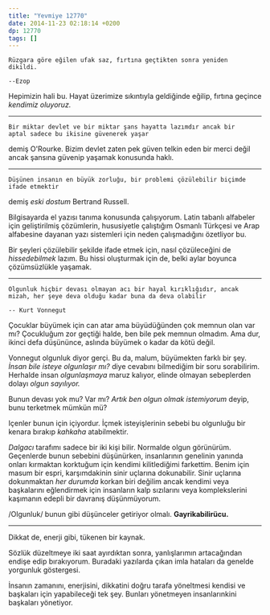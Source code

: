 ```yaml
---
title: "Yevmiye 12770"
date: 2014-11-23 02:18:14 +0200
dp: 12770
tags: []
---
```


    Rüzgara göre eğilen ufak saz, fırtına geçtikten sonra yeniden
    dikildi.

    --Ezop

Hepimizin hali bu. Hayat üzerimize sıkıntıyla geldiğinde eğilip, fırtına
geçince *kendimiz oluyoruz.*

--------------

    Bir miktar devlet ve bir miktar şans hayatta lazımdır ancak bir
    aptal sadece bu ikisine güvenerek yaşar

demiş O'Rourke. Bizim devlet zaten pek güven telkin eden bir merci değil
ancak şansına güvenip yaşamak konusunda haklı.

--------------

    Düşünen insanın en büyük zorluğu, bir problemi çözülebilir biçimde
    ifade etmektir

demiş *eski dostum* Bertrand Russell.

Bilgisayarda el yazısı tanıma konusunda çalışıyorum. Latin tabanlı
alfabeler için geliştirilmiş çözümlerin, hususiyetle çalıştığım Osmanlı
Türkçesi ve Arap alfabesine dayanan yazı sistemleri için neden
çalışmadığını özetliyor bu.

Bir şeyleri çözülebilir şekilde ifade etmek için, nasıl çözüleceğini de
*hissedebilmek* lazım. Bu hissi oluşturmak için de, belki aylar boyunca
çözümsüzlükle yaşamak.

--------------

    Olgunluk hiçbir devası olmayan acı bir hayal kırıklığıdır, ancak
    mizah, her şeye deva olduğu kadar buna da deva olabilir

    -- Kurt Vonnegut

Çocuklar büyümek için can atar ama büyüdüğünden çok memnun olan var mı?
Çocukluğum zor geçtiği halde, ben bile pek memnun olmadım. Ama dur,
ikinci defa düşününce, aslında büyümek o kadar da kötü değil.

Vonnegut olgunluk diyor gerçi. Bu da, malum, büyümekten farklı bir şey.
*İnsan bile isteye olgunlaşır mı?* diye cevabını bilmediğim bir soru
sorabilirim. Herhalde insan *olgunlaşmaya* maruz kalıyor, elinde olmayan
sebeplerden dolayı *olgun sayılıyor.*

Bunun devası yok mu? Var mı? *Artık ben olgun olmak istemiyorum* deyip,
bunu terketmek mümkün mü?

Içenler bunun için içiyordur. İçmek isteyişlerinin sebebi bu olgunluğu
bir kenara bırakıp *kahkaha* atabilmektir.

*Dalgacı* tarafımı
sadece bir iki kişi bilir. Normalde olgun görünürüm. Geçenlerde bunun sebebini
düşünürken, insanlarının genelinin yanında onları kırmaktan korktuğum
için kendimi kilitlediğimi farkettim. Benim için masum bir espri,
karşımdakinin sinir uçlarına dokunabilir. Sinir uçlarına dokunmaktan
*her durumda* korkan biri değilim ancak kendimi veya başkalarını
eğlendirmek için insanların kalp sızılarını veya komplekslerini
kaşımanın edepli bir davranış düşünmüyorum.

/Olgunluk/ bunun gibi düşünceler getiriyor olmalı. **Gayrikabilirücu.**

--------------

Dikkat de, enerji gibi, tükenen bir kaynak.

Sözlük düzeltmeye iki saat ayırdıktan sonra, yanlışlarımın artacağından
endişe edip bırakıyorum. Buradaki yazılarda çıkan imla hataları da
genelde yorgunluk göstergesi.

İnsanın zamanını, enerjisini, dikkatini doğru tarafa yöneltmesi kendisi
ve başkaları için yapabileceği tek şey. Bunları yönetmeyen
insanlarınkini başkaları yönetiyor.

